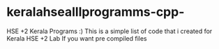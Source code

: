 # keralahsealllprogramms-cpp-
HSE +2 Kerala Programs :)
This is a simple list of code that i created for Kerala HSE +2 Lab If you want pre compiled files 
